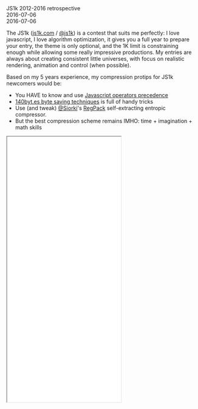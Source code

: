 <div class="title">JS1k 2012-2016 retrospective</div>
<div class="pubdate">2016-07-06</div>
<div class="lastmodifdate">2016-07-06</div>

The JS1k ([js1k.com](http://js1k.com) / [@js1k](http://twitter.com/js1k)) is a contest that suits me perfectly: I love javascript, I love algorithm optimization, it gives you a full year to prepare your entry, the theme is only optional, and the 1K limit is constraining enough while allowing some really impressive productions. My entries are always about creating consistent little universes, with focus on realistic rendering, animation and control (when possible).

Based on my 5 years experience, my compression protips for JS1k newcomers would be:
- You HAVE to know and use [Javascript operators precedence](https://developer.mozilla.org/en-US/docs/Web/JavaScript/Reference/Operators/Operator_Precedence)
- [140byt.es byte saving techniques](//github.com/jed/140bytes/wiki/Byte-saving-techniques) is full of handy tricks
- Use (and tweak) [@Siorki](http://twitter.com/Siorki)'s [RegPack](http://siorki.github.io) self-extracting entropic compressor.
- But the best compression scheme remains IMHO: time + imagination + math skills

<iframe class="embed" style="height: 700px" src="/posts/embeds/js1k-demonstrator.html"></iframe>
